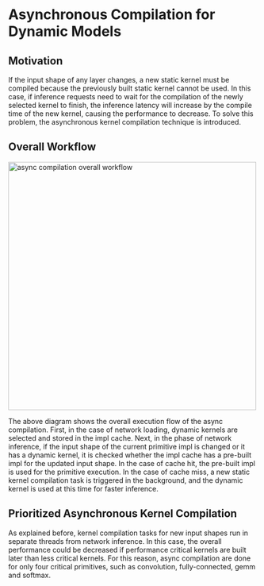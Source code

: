 # Asynchronous Compilation for Dynamic Models

## Motivation

If the input shape of any layer changes, a new static kernel must be compiled because the previously built static kernel cannot be used. In this case, if inference requests need to wait for the compilation of the newly selected kernel to finish, the inference latency will increase by the compile time of the new kernel, causing the performance to decrease. To solve this problem, the asynchronous kernel compilation technique is introduced.

## Overall Workflow

<!-- flowchart TD
    A[Start Network Loading] -- > B(Build dynamic kernels)
    B -- > C[Start Inferencing]
    C -- > D{Is Input Shape Changed?
            or Is current impl dynamic?}
    D -- > |Yes| G{Does this primitive have a cached impl?}
    G -- > |Yes| I(Load pre-built impl from impl cache)
    I -- > F
    G -- > |No| H(Trigger a new kernel compilation task
                 Load dynamic kernel from the impl cache)
    D -- > |No| F(Execution)
    H -- > F -->

<img src="async_compilation.PNG" alt="async compilation overall workflow" width=500>

The above diagram shows the overall execution flow of the async compilation. First, in the case of network loading, dynamic kernels are selected and stored in the impl cache. Next, in the phase of network inference, if the input shape of the current primitive impl is changed or it has a dynamic kernel, it is checked whether the impl cache has a pre-built impl for the updated input shape. In the case of cache hit, the pre-built impl is used for the primitive execution. In the case of cache miss, a new static kernel compilation task is triggered in the background, and the dynamic kernel is used at this time for faster inference.

## Prioritized Asynchronous Kernel Compilation

As explained before, kernel compilation tasks for new input shapes run in separate threads from network inference. In this case, the overall performance could be decreased if performance critical kernels are built later than less critical kernels. For this reason, async compilation are done for only four critical primitives, such as convolution, fully-connected, gemm and softmax.